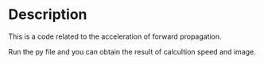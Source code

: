 # Description
This is a code related to the acceleration of forward propagation.

Run the py file and you can obtain the result of calcultion speed and image.
